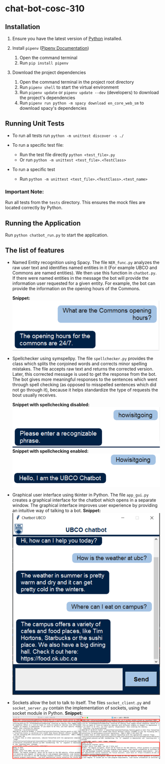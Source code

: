 # chat-bot-cosc-310


## Installation
1. Ensure you have the latest version of [Python](https://www.python.org/downloads/) installed.

2. Install `pipenv` ([Pipenv Documentation](https://pypi.org/project/pipenv/))
    1. Open the command terminal
    2. Run `pip install pipenv`

3. Download the project dependencies
    1. Open the command terminal in the project root directory
    2. Run `pipenv shell` to start the virtual environment
    3. Run `pipenv update` or `pipenv update --dev` (developers) to download the project's dependencies
    4. Run `pipenv run python -m spacy download en_core_web_sm` to download spacy's dependencies
    
## Running Unit Tests

- To run all tests run `python -m unittest discover -s ./`

- To run a specific test file:
    - Run the test file directly `python <test_file>.py`
    - Or run `python -m unittest <test_file>.<TestClass>`

- To run a specific test
    - Run `python -m unittest <test_file>.<TestClass>.<test_name>`

### Important Note: 
Run all tests from the `tests` directory. 
This ensures the mock files are located correctly by Python.

## Running the Application
Run `python chatbot_run.py` to start the application.

## The list of features
- Named Entity recognition using Spacy. The file `NER_func.py` analyzes the raw user text and identifies named entities in it (For example UBCO and Commons are named entities). We then use this function in `chatbot.py`. If there were named entities in the message the bot will provide the information user requested for a given entity. For example, the bot can provide the information on the opening hours of the Commons.

    **Snippet:**
![NER snippet](documentation/snippets/NER_example.png)
- Spellchecker using symspellpy. The file `spellchecker.py` provides the class which splits the conjoined words and corrects minor spelling mistakes. The file accepts raw text and returns the corrected version. Later, this corrected message is used to get the response from the bot. The bot gives more meaningful responses to the sentences which went through spell checking (as opposed to misspelled sentences which did not go through it), because it helps standardize the type of requests the bout usually receives.

    **Snippet with spellchecking disabled:**
![Spellchecking disabled](documentation/snippets/Spell_disabled.png)
**Snippet with spellchecking enabled:**
![Spellchecking enabled](documentation/snippets/Spell_enabled.png)
- Graphical user interface using tkinter in Python. The file `app_gui.py` creates a graphical interface for the chatbot which opens in a separate window. The graphical interface improves user experience by providing an intuitive way of talking to a bot.
**Snippet:**
![Gui interface](documentation/snippets/gui_example.png)
- Sockets allow the bot to talk to itself. The files `socket_client.py` and `socket_server.py` contain the implementation of sockets, using the socket module in Python.
**Snippet:**
![Socket snippet](documentation/snippets/socket_example.png)




